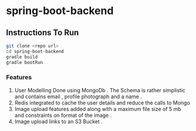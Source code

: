 # spring-boot-backend

## Instructions To Run 

```bash
git clone <repo url>
cd spring-boot-backend
gradle build
gradle bootRun
```

### Features 

1. User Modelling Done using MongoDb . The Schema is rather simplistic and contains email , profile photograph and a name . 
2. Redis integrated to cache the user details and reduce the calls to Mongo
3. Image upload features added along with a maximum file size of 5 mb and constraints on format of the image .
4. Image upload links to an S3 Bucket .

